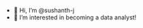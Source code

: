 - 👋 Hi, I’m @sushanth-j
- 👀 I’m interested in becoming a data analyst!

<!---
sushanth-j is a ✨ special ✨ repository because its `README.md` (this file) appears on your GitHub profile.
You can click the Preview link to take a look at your changes.
--->
